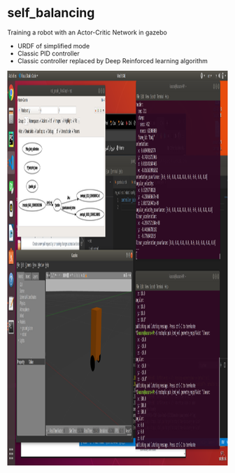 # self_balancing
Training a robot with an Actor-Critic Network in gazebo
<ul>
  <li> URDF of simplified mode </li>
  <li> Classic PID controller </li>
  <li> Classic controller replaced by Deep Reinforced learning algorithm</li>
 </ul>
<img src="/Screenshot from 2020-09-09 16-06-48.png" alt="Kitten"
	title="Gazebo Model" width="1600" height="900" />
